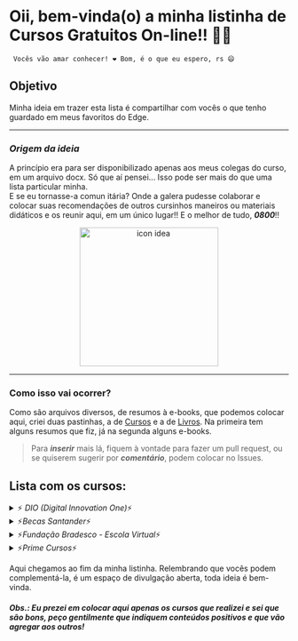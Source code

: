 # Oii, bem-vinda(o) a minha listinha de Cursos Gratuitos On-line!! 🌹💝

     Vocês vão amar conhecer! ❤️ Bom, é o que eu espero, rs 😄
     
## Objetivo

Minha ideia em trazer esta lista é compartilhar com vocês o que tenho guardado em meus favoritos do Edge.

---

### **_Origem da ideia_**
A princípio era para ser disponibilizado apenas aos meus colegas do curso, em um arquivo docx. Só que aí pensei... Isso pode ser mais do que uma lista particular minha. <br>   E se eu tornasse-a comun
itária? Onde a galera pudesse colaborar e colocar suas recomendações de outros cursinhos maneiros ou materiais didáticos e os reunir aqui, em um único lugar!! E o melhor de tudo, ***0800***!!

<p align="center">
  <img src="https://media.giphy.com/media/UU14W1RigxKr9YYt3F/giphy.gif" width="250" title="icon idea">
</p>

---

### Como isso vai ocorrer?
Como são arquivos diversos, de resumos à e-books, que podemos colocar aqui, criei duas pastinhas, a de [Cursos](https://github.com/pallomaruysa/ConteudoCompartilhado-SENAI/tree/main/Cursos) e a de [Livros](https://github.com/pallomaruysa/ConteudoCompartilhado-SENAI/tree/main/Livros). Na primeira tem alguns resumos que fiz, já na segunda alguns e-books. 

> Para ***inserir*** mais lá, fiquem à vontade para fazer um pull request, ou se quiserem sugerir por ***comentário***, podem colocar no Issues.

## Lista com os cursos: 
<details>
  <summary>⚡ <em>DIO (Digital Innovation One)</em>⚡</summary>
  
  * [Git e GitHub](https://web.digitalinnovation.one/browse?filter=Git);
  * [Lógica de Programação](https://web.digitalinnovation.one/course/logica-de-programacao-essencial/learning/aea1ea26-fd56-417d-8272-6e15253f4405/?back=/browse);
   
  > A DIO sempre oferece [Cursos](https://web.digitalinnovation.one/browse), relacionados a programação, em sua plataforma, além dos [Bootcamps](https://web.digitalinnovation.one/tracks) que são sensacionais e muito mais.
  
</details>

<details>
  <summary>⚡<em>Becas Santander</em>⚡</summary>
     
  >> A Becas Santander oferta opções de [Bolsas Estudantis](https://app.becas-santander.com/pt-BR/program/search), relacionados a tudo principalmente na área tecnológica, porém a maioria, pelo ou menos os que tentei, você precisa passar por um pequenito processo seletivo - juro para ti, nenhum bicho de sete cabeças - só para eles saberem se você é apto para aquela bolsa. Mas não se desespere, somos capazes de realizar tudo, você consegue, ACREDITE!!
  
</details>

<details>
  <summary>⚡<em>Fundação Bradesco - Escola Virtual</em>⚡</summary>
     
  * [UML - Linguagem de Modelagem Unificada](https://www.ev.org.br/cursos/linguagem-de-modelagem-unificada-uml);
  * [Projetos de Sistemas de TI](https://www.ev.org.br/cursos/projetos-de-sistemas-de-ti);
  
  > A Fundação Bradesco oferta opções de [Cursos](https://www.ev.org.br), relacionados a ADM, Desenvolvimento Pessoal e Profissional, mas principalmente na área tecnológica.
  
</details>

<details>
  <summary>⚡<em>Prime Cursos</em>⚡</summary>
     
  * [Curso de Pacote Office Online](https://www.primecursos.com.br/pacote-office);

  > A Prime Cursos oferece vários [Cursos](https://www.primecursos.com.br), relacionados a muitas áreas, pelo os que eu vi, você só pagaria pelo certificado, mas como o que vale é o conhecimento, está aqui na listinha também.
  
</details>

<p>Aqui chegamos ao fim da minha listinha. Relembrando que vocês podem complementá-la, é um espaço de divulgação aberta, toda ideia é bem-vinda.</p>

##### Obs.: Eu prezei em colocar aqui apenas os cursos que realizei e sei que são bons, peço gentilmente que indiquem conteúdos positivos e que vão agregar aos outros!


